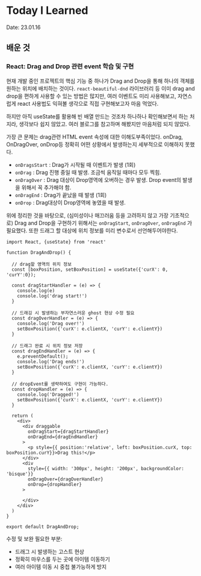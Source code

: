 # Today I Learned 

Date: 23.01.16



## 배운 것

### React: Drag and Drop 관련 event 학습 및 구현

 현재 개발 중인 프로젝트의 핵심 기능 중 하나가 Drag and Drop을 통해 하나의 객체를 원하는 위치에 배치하는 것이다. `react-beautiful-dnd` 라이브러리 등 이미 drag and drop을 편하게 사용할 수 있는 방법은 많지만, 여러 이벤트도 미리 사용해보고, 자연스럽게 react 사용법도 익혀볼 생각으로 직접 구현해보고자 마음 먹었다.

 하지만 아직 useState를 활용해 빈 배열 만드는 것조차 하나하나 확인해보면서 하는 처지라, 생각보다 쉽지 않았고. 여러 블로그를 참고하며 해봤지만 마음처럼 되지 않았다.

 가장 큰 문제는 drag관련 HTML event 속성에 대한 이해도부족이었다. onDrag, OnDragOver, onDrop등 정확히 어떤 상황에서 발생하는지 세부적으로 이해하지 못했다. 

* `onDragsStart` : Drag가 시작될 때 이벤트가 발생 (1회)
* `onDrag` : Drag 진행 중일 때 발생. 조금씩 움직일 때마다 모두 찍힘.
* `onDragOver` : Drag 대상이 Drop영역에 오버하는 경우 발생. Drop event의 발생을 위해서 꼭 추가해야 함.
* `onDragEnd` : Drag가 끝났을 때 발생 (1회)
* `onDrop` : Drag대상이 Drop영역에 놓였을 때 발생.

 위에 정리한 것을 바탕으로, (심미성이나 매끄러움 등을 고려하지 않고 가장 기초적으로) Drag and Drop을 구현하기 위해서는 `onDragStart`, `onDragOver`, `onDragEnd` 가 필요했다. 또한 드래그 할 대상에 위치 정보를 미리 변수로서 선언해두어야한다. 



```react
import React, {useState} from 'react'

function DragAndDrop() {

  // drag할 영역의 위치 정보
  const [boxPosition, setBoxPosition] = useState({'curX': 0, 'curY':0});

  const dragStartHandler = (e) => {
    console.log(e)
    console.log('drag start!')
  }

  // 드래깅 시 발생하는 부자연스러운 ghost 현상 수정 필요
  const dragOverHandler = (e) => {
    console.log('Drag over!')
    setBoxPosition({'curX': e.clientX, 'curY': e.clientY})
  }

  // 드래그 완료 시 위치 정보 저장
  const dragEndHandler = (e) => {
    e.preventDefault();
    console.log('Drag ends!')
    setBoxPosition({'curX': e.clientX, 'curY': e.clientY})
  }

  // dropEvent를 생략하여도 구현이 가능하다.
  const dropHandler = (e) => {
    console.log('Dragged!')
    setBoxPosition({'curX': e.clientX, 'curY': e.clientY})
  }

  return (
    <div>
      <div draggable 
        onDragStart={dragStartHandler}
        onDragEnd={dragEndHandler}
      >
        <p style={{ position:'relative', left: boxPosition.curX, top: boxPosition.curY}}>Drag this!</p>
      </div>
      <div
        style={{ width: '300px', height: '200px', backgroundColor: 'bisque'}}
        onDragOver={dragOverHandler}
        onDrop={dropHandler}
      >

      </div>
    </div>
  )
}

export default DragAndDrop;
```



수정 및 보완 필요한 부분:

* 드래그 시 발생하는 고스트 현상
* 정확히 마우스를 두는 곳에 아이템 이동하기
* 여러 아이템 이동 시 중첩 불가능하게 방지

